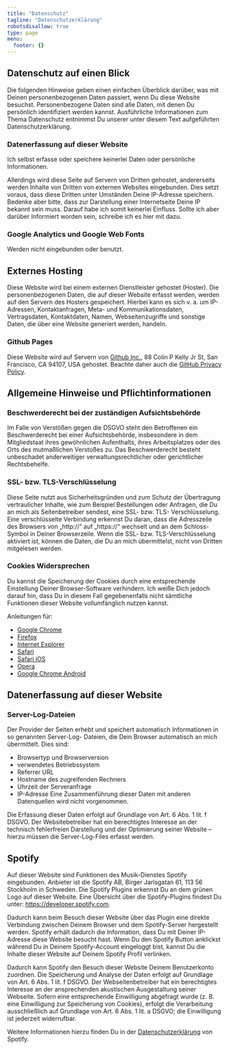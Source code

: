 ```yaml
---
title: "Datenschutz"
tagline: "Datenschutzerklärung"
robotsdisallow: true
type: page
menu:
  footer: {}
---
```


## Datenschutz auf einen Blick
Die folgenden Hinweise geben einen einfachen Überblick darüber, was mit Deinen personenbezogenen Daten passiert, wenn Du diese Website besuchst. Personenbezogene Daten sind alle Daten, mit denen Du persönlich identifiziert werden kannst. Ausführliche Informationen zum Thema Datenschutz entnimmst Du unserer unter diesem Text aufgeführten Datenschutzerklärung.

### Datenerfassung auf dieser Website
Ich selbst erfasse oder speichere keinerlei Daten oder persönliche Informationen.

Allerdings wird diese Seite auf Servern von Dritten gehostet, andererseits werden Inhalte von Dritten von externen Websites eingebunden. Dies setzt voraus, dass diese Dritten unter Umständen Deine IP-Adresse speichern. Bedenke aber bitte, dass zur Darstellung einer Internetseite Deine IP bekannt sein muss. Darauf habe ich somit keinerlei Einfluss. Sollte ich aber darüber Informiert worden sein, schreibe ich es hier mit dazu.

### Google Analytics und Google Web Fonts
Werden nicht eingebunden oder benutzt.

## Externes Hosting
Diese Website wird bei einem externen Dienstleister gehostet (Hoster). Die personenbezogenen Daten, die auf dieser Website erfasst werden, werden auf den Servern des Hosters gespeichert. Hierbei kann es sich v. a. um IP-Adressen, Kontaktanfragen, Meta- und Kommunikationsdaten, Vertragsdaten, Kontaktdaten, Namen, Webseitenzugriffe und sonstige Daten, die über eine Website generiert werden, handeln.

### Github Pages
Diese Website wird auf Servern von [Github Inc.](https://www.github.com/), 88 Colin P Kelly Jr St, San Francisco, CA 94107, USA gehostet. Beachte daher auch die [GitHub Privacy Policy](https://help.github.com/de/github/site-policy/github-privacy-statement#github-privacy-statement).

## Allgemeine Hinweise und Pflichtinformationen
### Beschwerderecht bei der zuständigen Aufsichtsbehörde
Im Falle von Verstößen gegen die DSGVO steht den Betroffenen ein Beschwerderecht bei einer Aufsichtsbehörde, insbesondere in dem Mitgliedstaat ihres gewöhnlichen Aufenthalts, ihres Arbeitsplatzes oder des Orts des mutmaßlichen Verstoßes zu. Das Beschwerderecht besteht unbeschadet anderweitiger verwaltungsrechtlicher oder gerichtlicher Rechtsbehelfe.

### SSL- bzw. TLS-Verschlüsselung
Diese Seite nutzt aus Sicherheitsgründen und zum Schutz der Übertragung vertraulicher Inhalte, wie zum Beispiel Bestellungen oder Anfragen, die Du an mich als Seitenbetreiber sendest, eine SSL- bzw. TLS- Verschlüsselung. Eine verschlüsselte Verbindung erkennst Du daran, dass die Adresszeile des Browsers von „http://“ auf „https://“ wechselt und an dem Schloss-Symbol in Deiner Browserzeile. Wenn die SSL- bzw. TLS-Verschlüsselung aktiviert ist, können die Daten, die Du an mich übermittelst, nicht von Dritten mitgelesen werden.

### Cookies Widersprechen
Du kannst die Speicherung der Cookies durch eine entsprechende Einstellung Deiner Browser-Software verhindern. Ich weiße Dich jedoch darauf hin, dass Du in diesem Fall gegebenenfalls nicht sämtliche Funktionen dieser Website vollumfänglich nutzen kannst.

Anleitungen für:
* [Google Chrome](https://support.google.com/chrome/answer/95647?co=GENIE.Platform%3DDesktop&hl=de)
* [Firefox](https://support.mozilla.org/de/kb/cookies-loeschen-daten-von-websites-entfernen)
* [Internet Explorer](https://support.microsoft.com/de-de/help/17442/windows-internet-explorer-delete-manage-cookies)
* [Safari](https://support.apple.com/de-de/guide/safari/sfri11471/mac)
* [Safari iOS](https://support.apple.com/de-de/HT201265)
* [Opera](https://help.opera.com/de/latest/security-and-privacy/#clearPrivateData)
* [Google Chrome Android](https://support.google.com/accounts/answer/32050?co=GENIE.Platform%3DAndroid&hl=de)

## Datenerfassung auf dieser Website
### Server-Log-Dateien
Der Provider der Seiten erhebt und speichert automatisch Informationen in so genannten Server-Log- Dateien, die Dein Browser automatisch an mich übermittelt. Dies sind:
* Browsertyp und Browserversion
* verwendetes Betriebssystem
* Referrer URL
* Hostname des zugreifenden Rechners
* Uhrzeit der Serveranfrage
* IP-Adresse
Eine Zusammenführung dieser Daten mit anderen Datenquellen wird nicht vorgenommen.

Die Erfassung dieser Daten erfolgt auf Grundlage von Art. 6 Abs. 1 lit. f DSGVO. Der Websitebetreiber hat ein berechtigtes Interesse an der technisch fehlerfreien Darstellung und der Optimierung seiner Website – hierzu müssen die Server-Log-Files erfasst werden.

## Spotify
Auf dieser Website sind Funktionen des Musik-Dienstes Spotify eingebunden. Anbieter ist die Spotify AB, Birger Jarlsgatan 61, 113 56 Stockholm in Schweden. Die Spotify Plugins erkennst Du an dem grünen Logo auf dieser Website. Eine Übersicht über die Spotify-Plugins findest Du unter: https://developer.spotify.com.

Dadurch kann beim Besuch dieser Website über das Plugin eine direkte Verbindung zwischen Deinem Browser und dem Spotify-Server hergestellt werden. Spotify erhält dadurch die Information, dass Du mit Deiner IP-Adresse diese Website besucht hast. Wenn Du den Spotify Button anklickst während Du in Deinem Spotify-Account eingeloggt bist, kannst Du die Inhalte dieser Website auf Deinem Spotify Profil verlinken.

Dadurch kann Spotify den Besuch dieser Website Deinem Benutzerkonto zuordnen. Die Speicherung und Analyse der Daten erfolgt auf Grundlage von Art. 6 Abs. 1 lit. f DSGVO. Der Webseitenbetreiber hat ein berechtigtes Interesse an der ansprechenden akustischen Ausgestaltung seiner Webseite. Sofern eine entsprechende Einwilligung abgefragt wurde (z. B. eine Einwilligung zur Speicherung von Cookies), erfolgt die Verarbeitung ausschließlich auf Grundlage von Art. 6 Abs. 1 lit. a DSGVO; die Einwilligung ist jederzeit widerrufbar.

Weitere Informationen hierzu finden Du in der [Datenschutzerklärung](https://www.spotify.com/de/legal/privacy-policy/) von Spotify.
